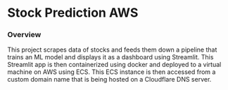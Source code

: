 # Stock Prediction AWS

### Overview  
This project scrapes data of stocks and feeds them down a pipeline that trains an ML model and displays it as a dashboard using Streamlit. This Streamlit app is then containerized using docker and deployed to a virtual machine on AWS using ECS. This ECS instance is then accessed from a custom domain name that is being hosted on a Cloudflare DNS server. 
